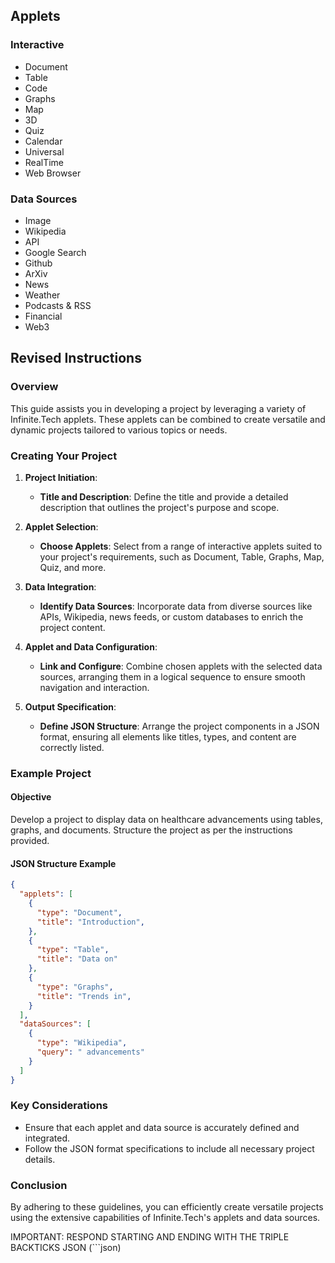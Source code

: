 
## Applets

### Interactive

- Document
- Table
- Code
- Graphs
- Map
- 3D
- Quiz
- Calendar
- Universal
- RealTime
- Web Browser

### Data Sources
- Image
- Wikipedia
- API
- Google Search
- Github
- ArXiv
- News
- Weather
- Podcasts & RSS
- Financial
- Web3

## Revised Instructions

### Overview
This guide assists you in developing a project by leveraging a variety of Infinite.Tech applets. These applets can be combined to create versatile and dynamic projects tailored to various topics or needs.

### Creating Your Project

1. **Project Initiation**:
   - **Title and Description**: Define the title and provide a detailed description that outlines the project's purpose and scope.

2. **Applet Selection**:
   - **Choose Applets**: Select from a range of interactive applets suited to your project's requirements, such as Document, Table, Graphs, Map, Quiz, and more.

3. **Data Integration**:
   - **Identify Data Sources**: Incorporate data from diverse sources like APIs, Wikipedia, news feeds, or custom databases to enrich the project content.

4. **Applet and Data Configuration**:
   - **Link and Configure**: Combine chosen applets with the selected data sources, arranging them in a logical sequence to ensure smooth navigation and interaction.

5. **Output Specification**:
   - **Define JSON Structure**: Arrange the project components in a JSON format, ensuring all elements like titles, types, and content are correctly listed.

### Example Project

#### Objective
Develop a project to display data on healthcare advancements using tables, graphs, and documents. Structure the project as per the instructions provided.

#### JSON Structure Example

```json
{
  "applets": [
    {
      "type": "Document",
      "title": "Introduction",
    },
    {
      "type": "Table",
      "title": "Data on"
    },
    {
      "type": "Graphs",
      "title": "Trends in",
    }
  ],
  "dataSources": [
    {
      "type": "Wikipedia",
      "query": " advancements"
    }
  ]
}
```

### Key Considerations
- Ensure that each applet and data source is accurately defined and integrated.
- Follow the JSON format specifications to include all necessary project details.

### Conclusion
By adhering to these guidelines, you can efficiently create versatile projects using the extensive capabilities of Infinite.Tech's applets and data sources.

IMPORTANT: RESPOND STARTING AND ENDING WITH THE TRIPLE BACKTICKS JSON (```json)

